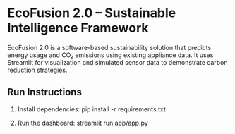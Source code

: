 # EcoFusion 2.0 – Sustainable Intelligence Framework

EcoFusion 2.0 is a software-based sustainability solution that predicts energy usage 
and CO₂ emissions using existing appliance data. It uses Streamlit for visualization 
and simulated sensor data to demonstrate carbon reduction strategies.

## Run Instructions
1. Install dependencies:
   pip install -r requirements.txt

2. Run the dashboard:
    streamlit run app/app.py
